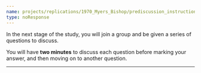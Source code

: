 ```yaml
---
name: projects/replications/1970_Myers_Bishop/prediscussion_instructions.md
type: noResponse
---
```


In the next stage of the study, you will join a group and be given a series of questions to discuss.

You will have **two minutes** to discuss each question before marking your answer, and then moving on to another question.

---
